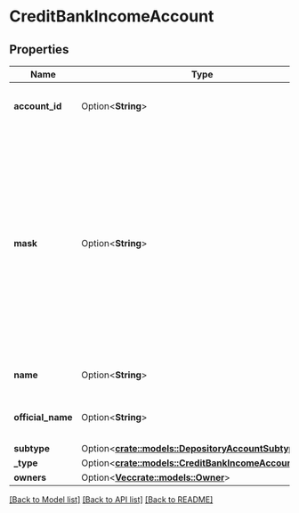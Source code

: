 # CreditBankIncomeAccount

## Properties

Name | Type | Description | Notes
------------ | ------------- | ------------- | -------------
**account_id** | Option<**String**> | Plaid's unique identifier for the account. | [optional]
**mask** | Option<**String**> | The last 2-4 alphanumeric characters of an account's official account number. Note that the mask may be non-unique between an Item's accounts, and it may also not match the mask that the bank displays to the user. | [optional]
**name** | Option<**String**> | The name of the bank account. | [optional]
**official_name** | Option<**String**> | The official name of the bank account. | [optional]
**subtype** | Option<[**crate::models::DepositoryAccountSubtype**](DepositoryAccountSubtype.md)> |  | [optional]
**_type** | Option<[**crate::models::CreditBankIncomeAccountType**](CreditBankIncomeAccountType.md)> |  | [optional]
**owners** | Option<[**Vec<crate::models::Owner>**](Owner.md)> |  | [optional]

[[Back to Model list]](../README.md#documentation-for-models) [[Back to API list]](../README.md#documentation-for-api-endpoints) [[Back to README]](../README.md)


